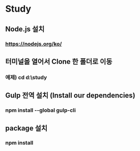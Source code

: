 # Study

## Node.js 설치
### https://nodejs.org/ko/

## 터미널을 열어서 Clone 한 폴더로 이동
### 예제) cd d:\study

## Gulp 전역 설치 (Install our dependencies)
### npm install --global gulp-cli

## package 설치
### npm install
